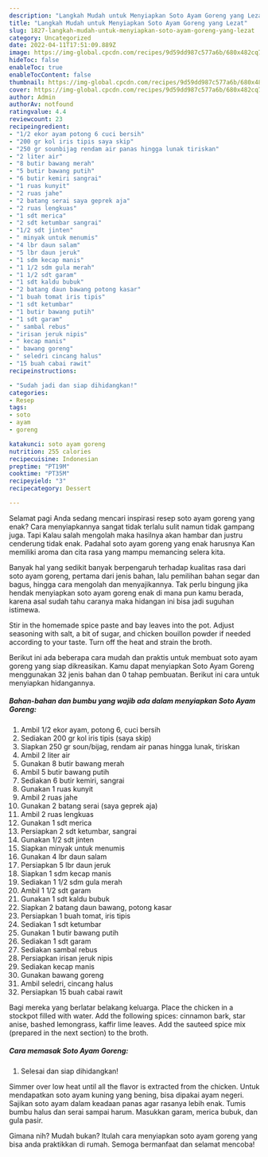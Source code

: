 ```yaml
---
description: "Langkah Mudah untuk Menyiapkan Soto Ayam Goreng yang Lezat"
title: "Langkah Mudah untuk Menyiapkan Soto Ayam Goreng yang Lezat"
slug: 1827-langkah-mudah-untuk-menyiapkan-soto-ayam-goreng-yang-lezat
category: Uncategorized
date: 2022-04-11T17:51:09.889Z
image: https://img-global.cpcdn.com/recipes/9d59dd987c577a6b/680x482cq70/soto-ayam-goreng-foto-resep-utama.jpg
hideToc: false
enableToc: true
enableTocContent: false
thumbnail: https://img-global.cpcdn.com/recipes/9d59dd987c577a6b/680x482cq70/soto-ayam-goreng-foto-resep-utama.jpg
cover: https://img-global.cpcdn.com/recipes/9d59dd987c577a6b/680x482cq70/soto-ayam-goreng-foto-resep-utama.jpg
author: Admin
authorAv: notfound
ratingvalue: 4.4
reviewcount: 23
recipeingredient:
- "1/2 ekor ayam potong 6 cuci bersih"
- "200 gr kol iris tipis saya skip"
- "250 gr sounbijag rendam air panas hingga lunak tiriskan"
- "2 liter air"
- "8 butir bawang merah"
- "5 butir bawang putih"
- "6 butir kemiri sangrai"
- "1 ruas kunyit"
- "2 ruas jahe"
- "2 batang serai saya geprek aja"
- "2 ruas lengkuas"
- "1 sdt merica"
- "2 sdt ketumbar sangrai"
- "1/2 sdt jinten"
- " minyak untuk menumis"
- "4 lbr daun salam"
- "5 lbr daun jeruk"
- "1 sdm kecap manis"
- "1 1/2 sdm gula merah"
- "1 1/2 sdt garam"
- "1 sdt kaldu bubuk"
- "2 batang daun bawang potong kasar"
- "1 buah tomat iris tipis"
- "1 sdt ketumbar"
- "1 butir bawang putih"
- "1 sdt garam"
- " sambal rebus"
- "irisan jeruk nipis"
- " kecap manis"
- " bawang goreng"
- " seledri cincang halus"
- "15 buah cabai rawit"
recipeinstructions:

- "Sudah jadi dan siap dihidangkan!"
categories:
- Resep
tags:
- soto
- ayam
- goreng

katakunci: soto ayam goreng 
nutrition: 255 calories
recipecuisine: Indonesian
preptime: "PT19M"
cooktime: "PT35M"
recipeyield: "3"
recipecategory: Dessert

---
```



Selamat pagi Anda sedang mencari inspirasi resep soto ayam goreng yang enak? Cara menyiapkannya sangat tidak terlalu sulit namun tidak gampang juga. Tapi Kalau salah mengolah maka hasilnya akan hambar dan justru cenderung tidak enak. Padahal soto ayam goreng yang enak harusnya Kan memiliki aroma dan cita rasa yang mampu memancing selera kita.


Banyak hal yang sedikit banyak berpengaruh terhadap kualitas rasa dari soto ayam goreng, pertama dari jenis bahan, lalu pemilihan bahan segar dan bagus, hingga cara mengolah dan menyajikannya. Tak perlu bingung jika hendak menyiapkan soto ayam goreng enak di mana pun kamu berada, karena asal sudah tahu caranya maka hidangan ini bisa jadi suguhan istimewa.

Stir in the homemade spice paste and bay leaves into the pot. Adjust seasoning with salt, a bit of sugar, and chicken bouillon powder if needed according to your taste. Turn off the heat and strain the broth.


Berikut ini ada beberapa cara mudah dan praktis untuk membuat soto ayam goreng yang siap dikreasikan. Kamu dapat menyiapkan Soto Ayam Goreng menggunakan 32 jenis bahan dan 0 tahap pembuatan. Berikut ini cara untuk menyiapkan hidangannya.

<!--inarticleads1-->

##### Bahan-bahan dan bumbu yang wajib ada dalam menyiapkan Soto Ayam Goreng:

1. Ambil 1/2 ekor ayam, potong 6, cuci bersih
1. Sediakan 200 gr kol iris tipis (saya skip)
1. Siapkan 250 gr soun/bijag, rendam air panas hingga lunak, tiriskan
1. Ambil 2 liter air
1. Gunakan 8 butir bawang merah
1. Ambil 5 butir bawang putih
1. Sediakan 6 butir kemiri, sangrai
1. Gunakan 1 ruas kunyit
1. Ambil 2 ruas jahe
1. Gunakan 2 batang serai (saya geprek aja)
1. Ambil 2 ruas lengkuas
1. Gunakan 1 sdt merica
1. Persiapkan 2 sdt ketumbar, sangrai
1. Gunakan 1/2 sdt jinten
1. Siapkan  minyak untuk menumis
1. Gunakan 4 lbr daun salam
1. Persiapkan 5 lbr daun jeruk
1. Siapkan 1 sdm kecap manis
1. Sediakan 1 1/2 sdm gula merah
1. Ambil 1 1/2 sdt garam
1. Gunakan 1 sdt kaldu bubuk
1. Siapkan 2 batang daun bawang, potong kasar
1. Persiapkan 1 buah tomat, iris tipis
1. Sediakan 1 sdt ketumbar
1. Gunakan 1 butir bawang putih
1. Sediakan 1 sdt garam
1. Sediakan  sambal rebus
1. Persiapkan irisan jeruk nipis
1. Sediakan  kecap manis
1. Gunakan  bawang goreng
1. Ambil  seledri, cincang halus
1. Persiapkan 15 buah cabai rawit


Bagi mereka yang berlatar belakang keluarga. Place the chicken in a stockpot filled with water. Add the following spices: cinnamon bark, star anise, bashed lemongrass, kaffir lime leaves. Add the sauteed spice mix (prepared in the next section) to the broth. 

<!--inarticleads2-->

##### Cara memasak Soto Ayam Goreng:


1. Selesai dan siap dihidangkan!

Simmer over low heat until all the flavor is extracted from the chicken. Untuk mendapatkan soto ayam kuning yang bening, bisa dipakai ayam negeri. Sajikan soto ayam dalam keadaan panas agar rasanya lebih enak. Tumis bumbu halus dan serai sampai harum. Masukkan garam, merica bubuk, dan gula pasir. 

Gimana nih? Mudah bukan? Itulah cara menyiapkan soto ayam goreng yang bisa anda praktikkan di rumah. Semoga bermanfaat dan selamat mencoba!
